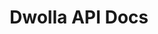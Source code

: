 ---
title: Dwolla API Docs

language_tabs:
  - json
  - php
  - ruby
  - python
  - node.js

toc_footers:
  - <a href='https://www.dwolla.com/applications/create' target="_blank">Get API Credentials</a>
  - <a href='https://sandbox.uat.dwolla.com/' target="_blank">Sandbox Admin</a>
  - <a href='http://github.com/tripit/slate' target="_blank">Documentation Powered by Slate</a>

includes:
  # overview
  - introduction
  - authentication
  - errors
  - metadata
  - webhooks

  # resources
  - checkouts
  - fundingsources
  - requests
  - users
  - contacts
  - balance
  - masspay
  - transactions
  - transactionStats
  - send
  - refund
 
  # misc
  - kittens
  - changelog

search: true
---